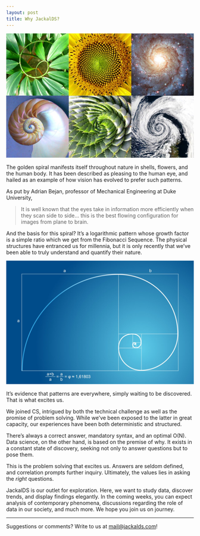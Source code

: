 ```yaml
---
layout: post
title: Why JackalDS?
---
```


![Golden spiral examples.](https://github.com/SohanChoudhury/JackalDS/blob/master/_posts/golden-sprial-examples.jpeg?raw=true)

The golden spiral manifests itself throughout nature in shells, flowers, and the human body. It has been described as pleasing to the human eye, and hailed as an example of how vision has evolved to prefer such patterns.

As put by Adrian Bejan, professor of Mechanical Engineering at Duke University,
> It is well known that the eyes take in information more efficiently when they scan side to side… this is the best flowing configuration for images from plane to brain.

And the basis for this spiral? It’s a logarithmic pattern whose growth factor is a simple ratio which we get from the Fibonacci Sequence. The physical structures have entranced us for millennia, but it is only recently that we’ve been able to truly understand and quantify their nature.

![Golden ratio graph.](https://github.com/SohanChoudhury/JackalDS/blob/master/_posts/golden-ratio-graph.jpg?raw=true)

It’s evidence that patterns are everywhere, simply waiting to be discovered. That is what excites us.

We joined CS, intrigued by both the technical challenge as well as the promise of problem solving. While we’ve been exposed to the latter in great capacity, our experiences have been both deterministic and structured.

There’s always a correct answer, mandatory syntax, and an optimal O(N). Data science, on the other hand, is based on the premise of why. It exists in a constant state of discovery, seeking not only to answer questions but to pose them.


This is the problem solving that excites us. Answers are seldom defined, and correlation prompts further inquiry. Ultimately, the values lies in asking the *right* questions.

JackalDS is our outlet for exploration. Here, we want to study data, discover trends, and display findings elegantly.  In the coming weeks, you can expect analysis of contemporary phenomena, discussions regarding the role of data in our society, and much more. We hope you join us on journey.

-----

Suggestions or comments? Write to us at [mail@jackalds.com](mailto:mail@jackalds.com)!
